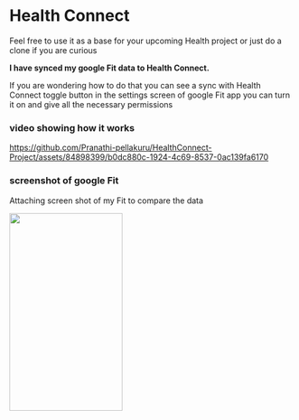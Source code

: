 # Health Connect

Feel free to use it as a base for your upcoming Health project or just do a clone if you are curious

**I have synced my google Fit data to Health Connect.**


If you are wondering how to do that you can see a sync with Health Connect toggle button in the settings screen of google Fit app you can turn it on and give all the necessary permissions

### video showing how it works
https://github.com/Pranathi-pellakuru/HealthConnect-Project/assets/84898399/b0dc880c-1924-4c69-8537-0ac139fa6170

### screenshot of google Fit
Attaching screen shot of my Fit to compare the data


<img height="350" src="https://github.com/Pranathi-pellakuru/HealthConnect-Project/assets/84898399/97971178-b425-4dee-a77f-1b64e2eafe39" width = "200"/>


